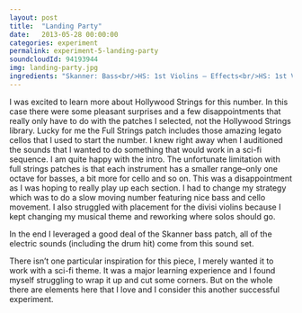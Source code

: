 ```yaml
---
layout: post
title:  "Landing Party"
date:   2013-05-28 00:00:00
categories: experiment
permalink: experiment-5-landing-party
soundcloudId: 94193944
img: landing-party.jpg
ingredients: "Skanner: Bass<br/>HS: 1st Violins – Effects<br/>HS: 1st Violins Divisi – Short Tight<br/>HS: Full Strings – Short<br/>HS: Full Strings – Legacy"
---
```


I was excited to learn more about Hollywood Strings for this number. In this case there were some pleasant surprises and a few disappointments that really only have to do with the patches I selected, not the Hollywood Strings library. Lucky for me the Full Strings patch includes those amazing legato cellos that I used to start the number. I knew right away when I auditioned the sounds that I wanted to do something that would work in a sci-fi sequence. I am quite happy with the intro.
The unfortunate limitation with full strings patches is that each instrument has a smaller range–only one octave for basses, a bit more for cello and so on. This was a disappointment as I was hoping to really play up each section. I had to change my strategy which was to do a slow moving number featuring nice bass and cello movement. I also struggled with placement for the divisi violins because I kept changing my musical theme and reworking where solos should go.

In the end I leveraged a good deal of the Skanner bass patch, all of the electric sounds (including the drum hit) come from this sound set.

There isn’t one particular inspiration for this piece, I merely wanted it to work with a sci-fi theme. It was a major learning experience and I found myself struggling to wrap it up and cut some corners. But on the whole there are elements here that I love and I consider this another successful experiment.